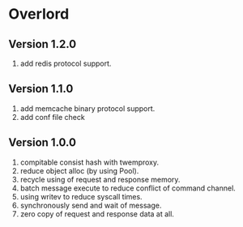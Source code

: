 # Overlord

## Version 1.2.0
1. add redis protocol support.

## Version 1.1.0
1. add memcache binary protocol support.
2. add conf file check

## Version 1.0.0
1. compitable consist hash with twemproxy.
2. reduce object alloc (by using Pool).
3. recycle using of request and response memory.
4. batch message execute to reduce conflict of command channel.
5. using writev to reduce syscall times.
6. synchronously send and wait of message.
7. zero copy of request and response data at all.
